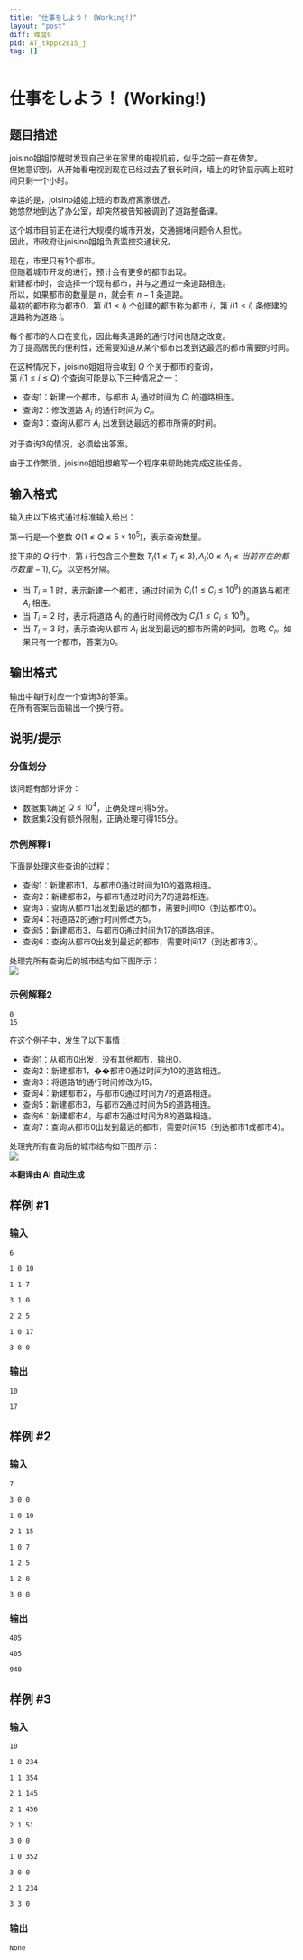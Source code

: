```yaml
---
title: "仕事をしよう！ (Working!)"
layout: "post"
diff: 难度0
pid: AT_tkppc2015_j
tag: []
---
```


# 仕事をしよう！ (Working!)

## 题目描述

joisino姐姐惊醒时发现自己坐在家里的电视机前，似乎之前一直在做梦。  
但她意识到，从开始看电视到现在已经过去了很长时间，墙上的时钟显示离上班时间只剩一个小时。

幸运的是，joisino姐姐上班的市政府离家很近。  
她悠然地到达了办公室，却突然被告知被调到了道路整备课。

这个城市目前正在进行大规模的城市开发，交通拥堵问题令人担忧。  
因此，市政府让joisino姐姐负责监控交通状况。

现在，市里只有1个都市。  
但随着城市开发的进行，预计会有更多的都市出现。  
新建都市时，会选择一个现有都市，并与之通过一条道路相连。  
所以，如果都市的数量是 $n$，就会有 $n-1$ 条道路。  
最初的都市称为都市0，第 $i(1 \le i)$ 个创建的都市称为都市 $i$，第 $i(1 \le i)$ 条修建的道路称为道路 $i$。

每个都市的人口在变化，因此每条道路的通行时间也随之改变。  
为了提高居民的便利性，还需要知道从某个都市出发到达最远的都市需要的时间。

在这种情况下，joisino姐姐将会收到 $Q$ 个关于都市的查询，  
第 $i(1 \le i \le Q)$ 个查询可能是以下三种情况之一：

- 查询1：新建一个都市，与都市 $A_i$ 通过时间为 $C_i$ 的道路相连。
- 查询2：修改道路 $A_i$ 的通行时间为 $C_i$。
- 查询3：查询从都市 $A_i$ 出发到达最远的都市所需的时间。

对于查询3的情况，必须给出答案。

由于工作繁琐，joisino姐姐想编写一个程序来帮助她完成这些任务。

## 输入格式

输入由以下格式通过标准输入给出：

第一行是一个整数 $Q (1 \le Q \le 5 \times 10^5)$，表示查询数量。

接下来的 $Q$ 行中，第 $i$ 行包含三个整数 $T_i (1 \le T_i \le 3), A_i (0 \le A_i \le 当前存在的都市数量 - 1), C_i$，以空格分隔。
- 当 $T_i = 1$ 时，表示新建一个都市，通过时间为 $C_i (1 \le C_i \le 10^9)$ 的道路与都市 $A_i$ 相连。
- 当 $T_i = 2$ 时，表示将道路 $A_i$ 的通行时间修改为 $C_i (1 \le C_i \le 10^9)$。
- 当 $T_i = 3$ 时，表示查询从都市 $A_i$ 出发到最远的都市所需的时间，忽略 $C_i$。如果只有一个都市，答案为0。

## 输出格式

输出中每行对应一个查询3的答案。  
在所有答案后面输出一个换行符。

## 说明/提示

### 分值划分

该问题有部分评分：

- 数据集1满足 $Q \le 10^4$，正确处理可得5分。
- 数据集2没有额外限制，正确处理可得155分。

### 示例解释1

下面是处理这些查询的过程：
- 查询1：新建都市1，与都市0通过时间为10的道路相连。
- 查询2：新建都市2，与都市1通过时间为7的道路相连。
- 查询3：查询从都市1出发到最远的都市，需要时间10（到达都市0）。
- 查询4：将道路2的通行时间修改为5。
- 查询5：新建都市3，与都市0通过时间为17的道路相连。
- 查询6：查询从都市0出发到最远的都市，需要时间17（到达都市3）。

处理完所有查询后的城市结构如下图所示：  
![](https://img/other/tsukukoma2015/asasffewe/g7.jpg)

### 示例解释2

``` 
0
15
```

在这个例子中，发生了以下事情：
- 查询1：从都市0出发，没有其他都市，输出0。
- 查询2：新建都市1，��都市0通过时间为10的道路相连。
- 查询3：将道路1的通行时间修改为15。
- 查询4：新建都市2，与都市0通过时间为7的道路相连。
- 查询5：新建都市3，与都市2通过时间为5的道路相连。
- 查询6：新建都市4，与都市2通过时间为8的道路相连。
- 查询7：查询从都市0出发到最远的都市，需要时间15（到达都市1或都市4）。

处理完所有查询后的城市结构如下图所示：  
![](https://img/other/tsukukoma2015/asasffewe/g8.jpg)

 **本翻译由 AI 自动生成**

## 样例 #1

### 输入

```
6
1 0 10
1 1 7
3 1 0
2 2 5
1 0 17
3 0 0
```

### 输出

```
10
17
```

## 样例 #2

### 输入

```
7
3 0 0
1 0 10
2 1 15
1 0 7
1 2 5
1 2 8
3 0 0
```

### 输出

```
405
405
940
```

## 样例 #3

### 输入

```
10
1 0 234
1 1 354
2 1 145
2 1 456
2 1 51
3 0 0
1 0 352
3 0 0
2 1 234
3 3 0
```

### 输出

```
None
```

